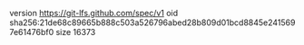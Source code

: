 version https://git-lfs.github.com/spec/v1
oid sha256:21de68c89665b888c503a526796abed28b809d01bcd8845e2415697e61476bf0
size 16373
